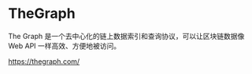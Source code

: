 # TheGraph

The Graph 是一个去中心化的链上数据索引和查询协议，可以让区块链数据像 Web API 一样高效、方便地被访问。

<DocsAD/>


https://thegraph.com/